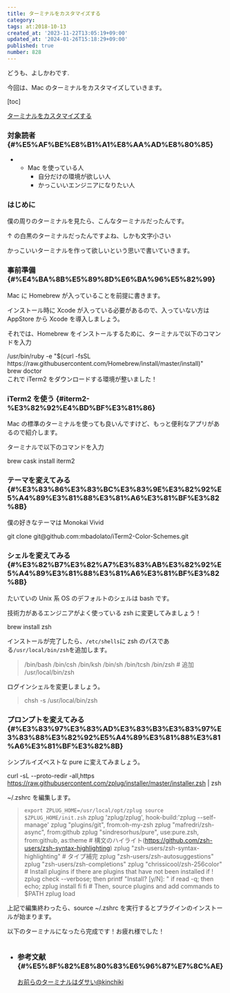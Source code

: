 ```yaml
---
title: ターミナルをカスタマイズする
category:
tags: at:2018-10-13
created_at: '2023-11-22T13:05:19+09:00'
updated_at: '2024-01-26T15:18:29+09:00'
published: true
number: 828
---
```


どうも、よしかわです.

今回は、Mac のターミナルをカスタマイズしていきます。

[toc]

[ターミナルをカスタマイズする](#%E3%82%BF%E3%83%BC%E3%83%9F%E3%83%8A%E3%83%AB%E3%82%92%E3%82%AB%E3%82%B9%E3%82%BF%E3%83%9E%E3%82%A4%E3%82%BA%E3%81%99%E3%82%8B)

### 対象読者 {#%E5%AF%BE%E8%B1%A1%E8%AA%AD%E8%80%85}

* * Mac を使っている人
    * 自分だけの環境が欲しい人
    * かっこいいエンジニアになりたい人

### はじめに

僕の周りのターミナルを見たら、こんなターミナルだったんです。

↑ の白黒のターミナルだったんですよね、しかも文字小さい

かっこいいターミナルを作って欲しいという思いで書いていきます。

### 事前準備 {#%E4%BA%8B%E5%89%8D%E6%BA%96%E5%82%99}

Mac に Homebrew が入っていることを前提に書きます。

インストール時に Xcode が入っている必要があるので、入っていない方は AppStore から Xcode を導入しましょう。

それでは、Homebrew をインストールするために、ターミナルで以下のコマンドを入力

<div>/usr/bin/ruby -e <span class="hljs-string">"<span class="hljs-variable">$(curl -fsSL https://raw.githubusercontent.com/Homebrew/install/master/install)</span>"</span></div>

<div>brew doctor</div>

<div></div>

<div>これで iTerm2 をダウンロードする環境が整いました！</div>

### iTerm2 を使う {#iterm2-%E3%82%92%E4%BD%BF%E3%81%86}

Mac の標準のターミナルを使っても良いんですけど、もっと便利なアプリがあるので紹介します。

ターミナルで以下のコマンドを入力

<div>brew cask install iterm2</div>

### テーマを変えてみる {#%E3%83%86%E3%83%BC%E3%83%9E%E3%82%92%E5%A4%89%E3%81%88%E3%81%A6%E3%81%BF%E3%82%8B}

僕の好きなテーマは Monokai Vivid

<div>git <span class="hljs-built_in">clone</span> git@github.com:mbadolato/iTerm2-Color-Schemes.git</div>

### シェルを変えてみる {#%E3%82%B7%E3%82%A7%E3%83%AB%E3%82%92%E5%A4%89%E3%81%88%E3%81%A6%E3%81%BF%E3%82%8B}

たいていの Unix 系 OS のデフォルトのシェルは bash です。

技術力があるエンジニアがよく使っている zsh に変更してみましょう！

<div>brew install zsh</div>

インストールが完了したら、`/etc/shells`に zsh のパスである`/usr/local/bin/zsh`を追加します。

> /bin/bash /bin/csh /bin/ksh /bin/sh /bin/tcsh /bin/zsh # 追加 /usr/local/bin/zsh

ログインシェルを変更しましょう。

> <div>chsh -s /usr/<span class="hljs-built_in">local</span>/bin/zsh</div>

### プロンプトを変えてみる {#%E3%83%97%E3%83%AD%E3%83%B3%E3%83%97%E3%83%88%E3%82%92%E5%A4%89%E3%81%88%E3%81%A6%E3%81%BF%E3%82%8B}

シンプルイズベストな pure に変えてみましょう。

curl -sL --proto-redir -all,https https://raw.githubusercontent.com/zplug/installer/master/installer.zsh | zsh

~/.zshrc を編集します。

> `export ZPLUG_HOME=/usr/local/opt/zplug source $ZPLUG_HOME/init.zsh` zplug 'zplug/zplug', hook-build:'zplug --self-manage' zplug "plugins/git", from:oh-my-zsh zplug "mafredri/zsh-async", from:github zplug "sindresorhus/pure", use:pure.zsh, from:github, as:theme # 構文のハイライト(https://github.com/zsh-users/zsh-syntax-highlighting) zplug "zsh-users/zsh-syntax-highlighting" # タイプ補完 zplug "zsh-users/zsh-autosuggestions" zplug "zsh-users/zsh-completions" zplug "chrissicool/zsh-256color" # Install plugins if there are plugins that have not been installed if ! zplug check --verbose; then printf "Install? [y/N]: " if read -q; then echo; zplug install fi fi # Then, source plugins and add commands to $PATH zplug load

上記で編集終わったら、source ~/.zshrc を実行するとプラグインのインストールが始まります。

以下のターミナルになったら完成です！お疲れ様でした！ 

```

```

* ### 参考文献 {#%E5%8F%82%E8%80%83%E6%96%87%E7%8C%AE}

    [お前らのターミナルはダサい@kinchiki](https://qiita.com/kinchiki/items/57e9391128d07819c321)

